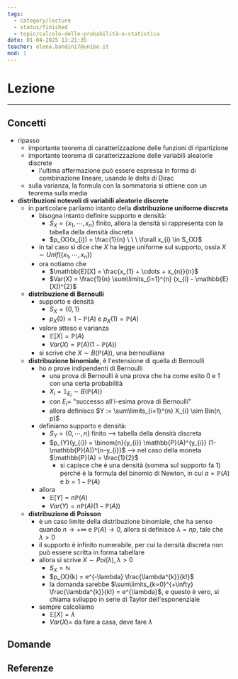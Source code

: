 ```yaml
---
tags:
  - category/lecture
  - status/finished
  - topic/calcolo-delle-probabilità-e-statistica
date: 01-04-2025 13:21:35
teacher: elena.bandini7@unibo.it
mod: 1
---
```

# Lezione
---
## Concetti
- ripasso
	- importante teorema di caratterizzazione delle funzioni di ripartizione
	- importante teorema di caratterizzazione delle variabili aleatorie discrete
		- l'ultima affermazione può essere espressa in forma di combinazione lineare, usando le delta di Dirac
	- sulla varianza, la formula con la sommatoria si ottiene con un teorema sulla media
- **distribuzioni notevoli di variabili aleatorie discrete**
	- in particolare parliamo intanto della **distribuzione uniforme discreta**
		- bisogna intanto definire supporto e densità:
			- $S_{X} = \{x_{1}, \cdots, x_{n}\}$ finito, allora la densità si rappresenta con la tabella della densità discreta
			- $p_{X}(x_{i}) = \frac{1}{n} \ \ \ \forall x_{i} \in S_{X}$
		- in tal caso si dice che $X$ ha legge uniforme sul supporto, ossia $X \sim Unif(\{x_{1}, \cdots, x_{n}\})$
		- ora notiamo che
			- $\mathbb{E}[X] = \frac{x_{1} + \cdots + x_{n}}{n}$
			- $Var(X) = \frac{1}{n} \sum\limits_{i=1}^{n} (x_{i} - \mathbb{E}[X])^{2}$
	- **distribuzione di Bernoulli**
		- supporto e densità
			- $S_{X} = \{0, 1\}$
			- $p_{X}(0) = 1 - \mathbb{P}(A)$ e $p_{X}(1) = \mathbb{P}(A)$
		- valore atteso e varianza
			- $\mathbb{E}[X] = \mathbb{P}(A)$
			- $Var(X) = \mathbb{P}(A)(1 - \mathbb{P}(A))$
		- si scrive che $X \sim B(\mathbb{P}(A))$, una bernoulliana
	- **distribuzione binomiale**, è l'estensione di quella di Bernoulli
		- ho $n$ prove indipendenti di Bernoulli
			- una prova di Bernoulli è una prova che ha come esito 0 e 1 con una certa probabilità
			- $X_{i} = \mathbb{1}_{E_{i}} \sim B(\mathbb{P}(A))$
			- con $E_{i} =$ "successo all'i-esima prova di Bernoulli"
			- allora definisco $Y := \sum\limits_{i=1}^{n} X_{i} \sim Bin(n, p)$
		- definiamo supporto e densità:
			- $S_{Y} = \{0, \cdots, n\}$ finito --> tabella della densità discreta
			- $p_{Y}(y_{i}) = \binom{n}{y_{i}} \mathbb{P}(A)^{y_{i}} (1-\mathbb{P}(A))^{n-y_{i}}$ --> nel caso della moneta $\mathbb{P}(A) = \frac{1}{2}$
				- si capisce che è una densità (somma sul supporto fa 1) perché è la formula del binomio di Newton, in cui $a = \mathbb{P}(A)$ e $b = 1 - \mathbb{P}(A)$
		- allora
			- $\mathbb{E}[Y] = n\mathbb{P}(A)$
			- $Var(Y) = n\mathbb{P}(A)(1 - \mathbb{P}(A))$
	- **distribuzione di Poisson**
		- è un caso limite della distribuzione binomiale, che ha senso quando $n \to +\infty$ e $\mathbb{P}(A) \to 0$, allora si definisce $\lambda = np$, tale che $\lambda > 0$
		- il supporto è infinito numerabile, per cui la densità discreta non può essere scritta in forma tabellare
		- allora si scrive $X \sim Poi(\lambda), \lambda > 0$
			- $S_{X} = \mathbb{N}$
			- $p_{X}(k) = e^{-\lambda} \frac{\lambda^{k}}{k!}$
			- la domanda sarebbe $\sum\limits_{k=0}^{+\infty} \frac{\lambda^{k}}{k!} = e^{\lambda}$, e questo è vero, si chiama sviluppo in serie di Taylor dell'esponenziale
		- sempre calcoliamo
			- $\mathbb{E}[X] = \lambda$
			- $Var(X) =$ da fare a casa, deve fare $\lambda$

## Domande

## Referenze
